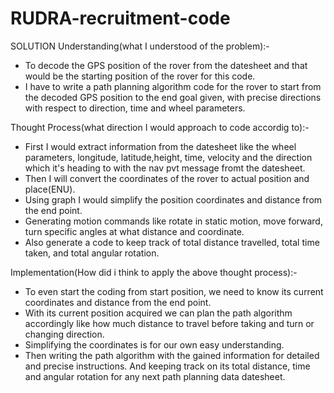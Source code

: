 # RUDRA-recruitment-code
SOLUTION
Understanding(what I understood of the problem):-

* To decode the GPS position of the rover from the datesheet and that would be the starting position of the rover for this code.
* I have to write a path planning algorithm code for the rover to start from the decoded GPS position to the end goal given, with precise directions with respect to  direction, time and wheel parameters.

Thought Process(what direction I would approach to code accordig to):-
* First I would extract information from the datesheet like the wheel parameters, longitude, latitude,height, time, velocity and the direction which it's heading to with the nav pvt message fromt the datesheet.
* Then I will convert the coordinates of the rover to actual position and place(ENU).
* Using graph I would simplify the position coordinates and distance from the end point.
* Generating motion commands like rotate in static motion, move forward, turn specific angles at what distance and coordinate.
* Also generate a code to keep track of total distance travelled, total time taken, and total angular rotation. 

Implementation(How did i think to apply the above thought process):-
* To even start the coding from start position, we need to know its current coordinates and distance from the end point.
* With its current position acquired we can plan the path algorithm accordingly like how much distance to travel before taking and turn or changing direction.
* Simplifying the coordinates is for our own easy understanding.
* Then writing the path algorithm with the gained information for detailed and precise instructions. And keeping track on its total distance, time and angular rotation for any next path planning data datesheet.
